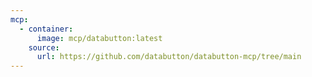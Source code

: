 ```yaml
---
mcp:
  - container:
      image: mcp/databutton:latest
    source:
      url: https://github.com/databutton/databutton-mcp/tree/main
---
```

